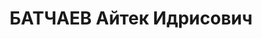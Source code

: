---
title: БАТЧАЕВ Айтек Идрисович
description: "Род. в с.Тебердинском в апреле 1900 г.104 (в одном источнике — в 1898\
  \ г.). Его отец в дореволюционное время состоял членом горского (словесного) суда.\
  \ Получив «низшее» образование, он овладел профессией телеграфиста, во время Гражданской\
  \ войны в каких-либо «армиях не служил»108, заведовал \n  почтовым отделением на\
  \ руднике «Эльбрус» (1917-1920), а после установления советской власти продолжил\
  \ такую же деятельность в телеграфном отделе связи в Кисловодске (1920-1922). \n\
  \  Около 7 лет проходил службу в органах советской юстиции. С 1922 г. - народный\
  \ судья в Мало-Карачаевском округе (3-й судеб.участок) и Хумаринском округе (1-й\
  \ судеб.участок). 24 декабря 1924 г. областное организационное бюро партии предлагает\
  \ облисполкому его кандидатуру в качестве члена областного суда КЧАО (др. кандидатуры:\
  \ пред. - И.Байкулов, зам. пред. - Хаджичиков, члены - Засыпкин, Камбуров, Крымшамхалов,\
  \ Пастухов, Санглибаев). Со 2 августа 1927 г. приказом Прокурора РСФСР Батчаев назначен\
  \ заместителем прокурора Карачаевской АО (имел «оклад жалования 100 руб., по 15\
  \ разряду» ), а в ноябре 1928 г. - прокурором Карачаевской Автономной области. В\
  \ марте 1925 г. он был переведен из кандидатов в члены РКП/б/, что утверждено решением\
  \ Оргбюро РКП/б/ 9 мая. В последующем избирался в различные партийные руководящие\
  \ органы: с 29.06.1926 - член оргбюро партии Мало-Карачаевского округа, 16-20.01.1927\
  \ г. - делегат 1-й Карачаевской областной партконференции, 1-8.12.1928 г. - делегат\
  \ 3-й областной партконференции, где избран членом обкома партии120. Известно, что\
  \ он получал партийное взыскание (строгий выговор) за дачу партийной рекомендации\
  \ «чуждому элементу - сыну кулака» (1928). Повышал свой образовательный уровень\
  \ в различных учебных заведениях. Окончил Владикавказские курсы коренизации, 6-месячные\
  \ курсы им.Микояна в г.Геленджике (1926-1927). В феврале 1927 г. по его просьбе\
  \ Облсуд направил его учиться (до декабря того же года) на Северо-Кавказские краевые\
  \ юридические курсы в Ростове-на-Дону. В январе 1930 г. принимается решение бюро\
  \ обкома партии о направлении его в Институт красной профессуры, но он обучается\
  \ в Тимирязевском сельскохозяйственном институте в Москве, где получает специальность\
  \ ученого-агронома в г.Москве (1932). 15 апреля 1932 г. на объединенном заседании\
  \ Бюро Обкома ВКГ1(б) и Президиума областной Контрольной комиссии ВКП/б/, которое\
  \ приняло решение об организации Карачаевского научно-исследовательского института,\
  \ было принято решение выдвинуть А.И. Батчаева директором НИИ. \n  С июля 1932 г.\
  \ решением бюро обкома партии по совместительству он был утвержден областным агрономом.\
  \ Одновременно работал зав. Карнациздатом (23.11.1932 г. заменен Хамитом Батчаевым).\
  \ Вел также педагогическую деятельность - 18 апреля 1932 г. он одновременно работает\
  \ преподавателем Курсов низшего партактива /вел занятия по реконструкции сельского\
  \ хозяйства/ (др. преподаватели: Халилов Маджид - по истории ВКП/б/, Халилов Махсуд\
  \ - по политэкономии, Боташев Касым - по орг. вопросам, Койчуев Локман - по метод.\
  \ Политпросвещения, Зав. Курсами - Лебедев). Осуществлял научную деятельность. В\
  \ документах начала 1930-гг. указывается, что он «читает и переводит по-немецки\
  \ и английски и на всех тюркских наречиях». Автор отдельно изданного очерка «Карачай\
  \ за 15 лет \n  пролетарской диктатуры», а также соавтор (вместе с Н. Линчевским)\
  \ издания, посвященного сооружению железнодорожной линии Баталпашинск - Микоян-Шахар\
  \ - Теберда - «Центральная проблема экономического развития Карачая» (1933 г.).\
  \ С 7 декабря 1932 г. член комиссии по изучению и изданию истории гражданской войны\
  \ в Карачае (другие члены комиссии - зав. облОНО Л.Койчуев /пред./, X. Батчаев,\
  \ А. Аджиев, Кипкеев), которой бюро обкома партии было предложено «немедленно приступить\
  \ к разработке архивных материалов и \n  документов, характеризирующих историю гражданской\
  \ войны в Карачае». 1 октября 1932 г. бюро обкома партии поручает ему «организовать\
  \ начало занятий по подготовке в аспирантуру» группы лиц (Халиловых Маджида и Максута,\
  \ Бостанова, Х.Боташева, Текеева, Н.Токова). \n  С 3 декабря 1932 г. - председатель\
  \ Терминологической комиссии (созд. решением бюро обкома партии, члены комиссии:\
  \ Л.Койчуев, Коркмазов, Махсут Халилов, Я.Коркмазов, У.Байрамуков, Х.Батчаев, Х.Бостанов,\
  \ М.Кипкеев, Акбаев, Харин). Он числился председателем Терминологической комиссии\
  \ и в мае 1933 г. Выступал переводчиком на кар.-балк. язык учебника по истории ВКП(б),\
  \ ответ. редактором переводов работ Ленина, Сталина, программы Коминтерна. Он вел\
  \ также журналистскую работу (в качестве регион, корреспондента \n  центральных\
  \ изданий - жур. ЦК ВКП/б/ «Коммунистическая Революция», жур. «Советское строительство»).\
  \ 10 ноября 1932 г. решением бюро утвержден председателем Облплана, кооптирован\
  \ в члены обкома и кандидаты в члены бюро партии. На заседании от 7 декабря 1932\
  \ г. бюро обкома приняло решение об организации комиссии по разработке архивных\
  \ материалов и документов, характеризующих историю гражданской войны в Карачае и\
  \ включило в него Батчаева (в состав этой комиссии вошли: пред. - Койчуев, члены\
  \ - Батчаев \n  X., Аджиев А.). А.И.Батчаев выполнял различ. парт, поручения (9.01.1933\
  \ г. - направлен от обкома партии на проведение районных учительских конференций,\
  \ 03.-04.1933 г. командирован в Москву по служебным делам (лесов, транспорта, учеников,\
  \ совпартшколы, института, контрольным цифрам 2-й пятилетки и т.д.). Он входил во\
  \ всевозможные комиссии: председатель оргтройки при орготделе Облисполкома, где\
  \ рассматривались вопросы восстановления избир. прав (1934), председатель оздоровительной\
  \ комиссии (23.04.1934), член парткомиссии по проведению областного съезда промкооперации\
  \ и подбора персонального состава правления (26.10.1932), член лечебной комиссии\
  \ для партактива (13.06.1934), член областной комиссии по руководству соцсоревнованием\
  \ (23.06.1934) и др. С 1934 г. он имеет ранг зам.Председателя Облисполкома. 20 декабря\
  \ 1934 г., сохраняя этот статус, он был назначен Зав. областным земельным управлением\
  \ (ОблЗУ). С июня по октябрь 1936 г. он неоднократно подписывает документы как и.о.Председателя\
  \ Облисполкома. В 1935 году был удостоен ордена «Знак Почета», которым был отмечен\
  \ его вклад в организацию Транскавказского конного пробега. Таким образом, он стал\
  \ первым организатором науки и культуры Карачая - орденоносцем. 30 нюня 1937 г.\
  \ решением бюро обкома ВКП (б) по сфальсифицированному обвинению во «вредительстве»\
  \ он вместе со своим заместителем по ОблЗУ Наумовым был исключен из членов партии\
  \ в качестве «врагов народа», а «дело об их преступной работе передано в следственные\
  \ органы». Органы НКВД вменяли ему также в вину сговор с К.-А.Курджиевым и Х.Аппаевым,\
  \ что «в случае войны буржуазные националисты в подходящий момент отделяют Карачай\
  \ от Советского Союза и переходят под протекторат одной из капиталистических стран».\
  \ Его объявляли «буржуазным националистом», «врагом трудящихся», «наймитом фашизма»\
  \ и т.п. и расстреляли в том же году Реабилитирован в 1957 г. (фальсификация признана\
  \ в судебном порядке - см. Постановление Ставропольского краевого суда от 13.03.1957\
  \ г.). Р.Т. Хатуев"
---